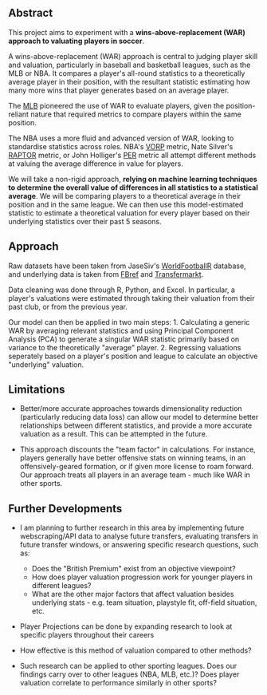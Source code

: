 ## Abstract

This project aims to experiment with a **wins-above-replacement (WAR) approach to valuating players in soccer**. 

A wins-above-replacement (WAR) approach is central to judging player skill and valuation, particularly in baseball and basketball leagues, such as the MLB or NBA. It compares a player's all-round statistics to a theoretically average player in their position, with the resultant statistic estimating how many more wins that player generates based on an average player.

The [MLB](https://www.mlb.com/glossary/advanced-stats/wins-above-replacement) pioneered the use of WAR to evaluate players, given the position-reliant nature that required metrics to compare players within the same position.

The NBA uses a more fluid and advanced version of WAR, looking to standardise statistics across roles. NBA's [VORP](https://www.basketball-reference.com/leaders/vorp_career.html) metric, Nate Silver's [RAPTOR](https://fivethirtyeight.com/features/how-our-raptor-metric-works/) metric, or John Holliger's [PER](https://www.basketball-reference.com/about/per.html) metric all attempt different methods at valuing the average difference in value for players.

We will take a non-rigid approach, **relying on machine learning techniques to determine the overall value of differences in all statistics to a statistical average**. We will be comparing players to a theoretical average in their position and in the same league. We can then use this model-estimated statistic to estimate a theoretical valuation for every player based on their underlying statistics over their past 5 seasons. 

## Approach

Raw datasets have been taken from JaseSiv's [WorldFootballR](https://jaseziv.github.io/worldfootballR/) database, and underlying data is taken from [FBref](https://fbref.com/en/) and [Transfermarkt](https://www.transfermarkt.com/).

Data cleaning was done through R, Python, and Excel. In particular, a player's valuations were estimated through taking their valuation from their past club, or from the previous year.

Our model can then be applied in two main steps:
    1. Calculating a generic WAR by averaging relevant statistics and using Principal Component Analysis (PCA) to generate a singular WAR statistic primarily based on variance to the theoretically "average" player.
    2. Regressing valuations seperately based on a player's position and league to calculate an objective "underlying" valuation.

## Limitations

- Better/more accurate approaches towards dimensionality reduction (particularly reducing data loss) can allow our model to determine better relationships between different statistics, and provide a more accurate valuation as a result. This can be attempted in the future.

- This approach discounts the "team factor" in calculations. For instance, players generally have better offensive stats on winning teams, in an offensively-geared formation, or if given more license to roam forward. Our approach treats all players in an average team - much like WAR in other sports.

## Further Developments

- I am planning to further research in this area by implementing future webscraping/API data to analyse future transfers, evaluating transfers in future transfer windows, or answering specific research questions, such as:
    - Does the "British Premium" exist from an objective viewpoint?
    - How does player valuation progression work for younger players in different leagues?
    - What are the other major factors that affect valuation besides underlying stats - e.g. team situation, playstyle fit, off-field situation, etc.

- Player Projections can be done by expanding research to look at specific players throughout their careers

- How effective is this method of valuation compared to other methods?

- Such research can be applied to other sporting leagues. Does our findings carry over to other leagues (NBA, MLB, etc.)? Does player valuation correlate to performance similarly in other sports?